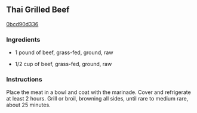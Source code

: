 ## Thai Grilled Beef

[0bcd90d336](http://cooking.nytimes.com/recipes/9928)

### Ingredients

 - 1 pound of beef, grass-fed, ground, raw

 - 1/2 cup of beef, grass-fed, ground, raw

### Instructions

Place the meat in a bowl and coat with the marinade. Cover and refrigerate at least 2 hours. Grill or broil, browning all sides, until rare to medium rare, about 25 minutes.